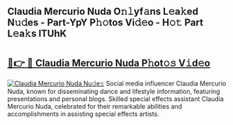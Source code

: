 ## Claudia Mercurio Nuda O𝚗𝚕yf𝚊ns L𝚎a𝚔ed N𝚞𝚍es - Part-YpY P𝚑𝚘tos Vi𝚍𝚎o - H𝚘𝚝 Part L𝚎a𝚔s lTUhK

# <h2><a href="http://kfdekh.oniu.top/?m=Claudia+Mercurio+Nuda">🔗👉 🔴 Claudia Mercurio Nuda P𝚑ot𝚘𝚜 V𝚒d𝚎o</a></h2>

[![Claudia Mercurio Nuda Nu𝚍e𝚜](https://i.imgur.com/0qMVB7G.gif)](http://kfdekh.oniu.top/?m=Claudia+Mercurio+Nuda)
Social media influencer Claudia Mercurio Nuda, known for disseminating dance and lifestyle information, featuring presentations and personal blogs. Skilled special effects assistant Claudia Mercurio Nuda, celebrated for their remarkable abilities and accomplishments in assisting special effects artists.  
